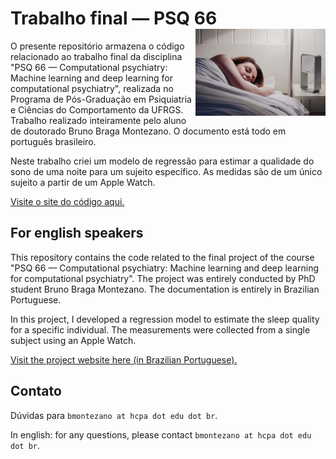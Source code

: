 # Trabalho final — PSQ 66 <a href='https://github.com/brunomontezano/mdd-prediction/'><img src='sleep_picture.jpg' align="right" height="139" /></a>

O presente repositório armazena o código relacionado ao trabalho final da
disciplina "PSQ 66 — Computational psychiatry: Machine learning and deep
learning for computational psychiatry", realizada no Programa de Pós-Graduação
em Psiquiatria e Ciências do Comportamento da UFRGS. Trabalho realizado
inteiramente pelo aluno de doutorado Bruno Braga Montezano. O documento está
todo em português brasileiro.

Neste trabalho criei um modelo de regressão para estimar a qualidade do sono
de uma noite para um sujeito específico. As medidas são de um único sujeito
a partir de um Apple Watch.

[Visite o site do código aqui.](https://brunomontezano.github.io/sleep-quality-prediction/)

## For english speakers

This repository contains the code related to the final project of the course
"PSQ 66 — Computational psychiatry: Machine learning and deep learning for
computational psychiatry". The project was entirely conducted by PhD student
Bruno Braga Montezano. The documentation is entirely in Brazilian Portuguese.

In this project, I developed a regression model to estimate the sleep quality
for a specific individual. The measurements were collected from a single
subject using an Apple Watch.

[Visit the project website here (in Brazilian Portuguese).](https://brunomontezano.github.io/sleep-quality-prediction/)

## Contato

Dúvidas para `bmontezano at hcpa dot edu dot br`.

In english: for any questions, please contact `bmontezano at hcpa dot edu dot br`.
